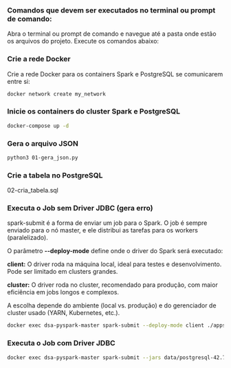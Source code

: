 ### Comandos que devem ser executados no terminal ou prompt de comando:

Abra o terminal ou prompt de comando e navegue até a pasta onde estão os arquivos do projeto. Execute os comandos abaixo:

### Crie a rede Docker 

Crie a rede Docker para os containers Spark e PostgreSQL se comunicarem entre si:

```bash
docker network create my_network
```

### Inicie os containers do cluster Spark e PostgreSQL

```bash
docker-compose up -d
```

### Gera o arquivo JSON

```bash
python3 01-gera_json.py
```

### Crie a tabela no PostgreSQL

02-cria_tabela.sql

### Executa o Job sem Driver JDBC (gera erro)
spark-submit é a forma de enviar um job para o Spark. O job é sempre enviado para o nó master, e ele distribui as tarefas para os workers (paralelizado).

O parâmetro **--deploy-mode** define onde o driver do Spark será executado:

**client:** O driver roda na máquina local, ideal para testes e desenvolvimento. Pode ser limitado em clusters grandes.

**cluster:** O driver roda no cluster, recomendado para produção, com maior eficiência em jobs longos e complexos.

A escolha depende do ambiente (local vs. produção) e do gerenciador de cluster usado (YARN, Kubernetes, etc.).

```bash
docker exec dsa-pyspark-master spark-submit --deploy-mode client ./apps/projeto1.py
```

### Executa o Job com Driver JDBC

```bash
docker exec dsa-pyspark-master spark-submit --jars data/postgresql-42.7.4.jar --deploy-mode client ./apps/projeto1.py
```
